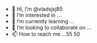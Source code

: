 - 👋 Hi, I’m @vladsjsj85
- 👀 I’m interested in ...
- 🌱 I’m currently learning ...
- 💞️ I’m looking to collaborate on ...
- 📫 How to reach me ...55
50
<!---
vladsjsj85/vladsjsj85 is a ✨ special ✨ repository because its `README.md` (this file) appears on your GitHub profile.
You can click the Preview link to take a look at your changes.
--->
